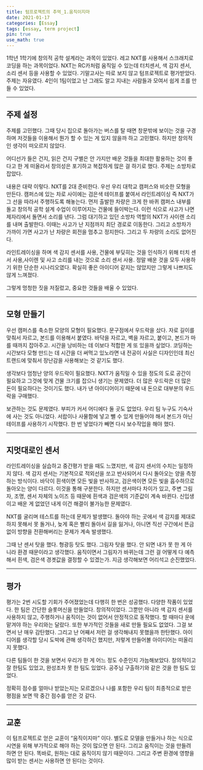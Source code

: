 ```yaml
---
title: 텀프로젝트의 추억_1.움직이지마
date: 2021-01-17 
categories: [Essay]
tags: [essay, term project]
pin: true
use_math: true
---
```


1학년 1학기에 창의적 공학 설계라는 과목이 있었다. 레고 NXT를 사용해서 스크래치로 코딩을 하는 과목이었다.  NXT는 RC카처럼 움직일 수 있는데 터치센서, 색 감지 센서, 소리 센서 등을 사용할 수 있었다. 기말고사는 따로 보지 않고 텀프로젝트로 평가받았다. 주제는 자유였다. 4인이 1팀이었고 난 그래도 알고 지내는 사람들과 모여서 쉽게 조를 만들 수 있었다.  

*****

## __주제 설정__

주제를 고민했다. 그때 당시 집으로 돌아가는 버스를 탈 때면 창문밖에 보이는 것을 구경하며 저것들을 이용해서 뭔가 할 수 있는 게 있지 않을까 하고 고민했다. 하지만 창의적인 생각이 떠오르지 않았다.  
  
어디선가 들은 건지, 읽은 건지 구별은 안 가지만 배운 것들을 최대한 활용하는 것이 좋다고 한 게 떠올라서 창의성은 포기하고 복잡하게 많은 걸 하기로 했다. 주제는 소방차로 잡았다.  
  
내용은 대략 이렇다. NXT를 2대 준비한다. 우선 우리 대학교 캠퍼스와 비슷한 모형을 만든다. 캠퍼스에 있는 차로 사이에는 검은색 테이프를 붙여서 라인트레이싱 즉 NXT가 그 선을 따라서 주행하도록 해놓는다. 먼저 출발한 차량은 크게 한 바퀴 캠퍼스 내부를 돌고 창의적 공학 설계 수업이 이루어지는 건물에 들이박는다. 이런 식으로 사고가 나면 제자리에서 돌면서 소리를 낸다. 그럼 대기하고 있던 소방차 역할의 NXT가 사이렌 소리를 내며 출발한다. 이때는 사고가 난 지점까지 최단 경로로 이동한다. 그리고 소방차가 가까이 가면 사고가 난 차량은 회전을 멈추고 정지한다. 그리고 두 차량의 소리도 없어진다.  
  
라인트레이싱을 하며 색 감지 센서를 사용, 건물에 부딪히는 것을 인식하기 위해 터치 센서 사용,사이렌 및 사고 소리를 내는 것으로 소리 센서 사용. 정말 배운 것을 모두 사용하기 위한 단순한 시나리오였다. 확실히 좋은 아이디어 같지는 않았지만 그렇게 나쁘지도 않게 느껴졌다.  
  
그렇게 멍청한 짓을 저질렀고, 중요한 것들을 배울 수 있었다.  

*****

## __모형 만들기__

우선 캠퍼스를 축소한 모양의 모형이 필요했다. 문구점에서 우드락을 샀다. 자로 길이를 맞춰서 자르고, 본드를 이용해서 붙였다. 바닥을 자르고, 벽을 자르고, 붙이고, 본드가 마를 때까지 잡아주고. 시간을 낭비하는 데 이보다 적합한 게 또 있을까 싶었다. 코딩하는 시간보다 모형 만드는 데 시간을 더 써먹고 있노라면 내 전공이 사실은 디자인인데 최신 트랜드에 맞춰서 장난감을 사용해보는 것 같기도 했다.  
  
생각보다 엄청난 양의 우드락이 필요했다. NXT가 움직일 수 있을 정도의 도로 공간이 필요하고 그것에 맞게 건물 크기를 잡으니 생기는 문제였다. 더 많은 우드락은 더 많은 돈이 필요하다는 것이기도 했다. 내가 낸 아이디어이기 때문에 내 돈으로 대부분의 우드락을 구매했다.  
  
보관하는 것도 문제였다. 부피가 커서 어디에다 둘 곳도 없었다. 우리 팀 누구도 기숙사에 사는 것도 아니었다. 서랍이나 사물함에 넣고 뺄 수 있게 만들어야 해서 본드가 아닌 테이프를 사용하기 시작했다. 한 번 넣었다가 빼면 다시 보수작업을 해야 했다.  
  
*****

## __지멋대로인 센서__

라인트레이싱을 실습하고 중간평가 받을 때도 느꼈지만, 색 감지 센서의 수치는 일정하지 않다. 색 감지 센서는 기본적으로 적외선을 쏘고 반사되어서 다시 돌아오는 양을 측정하는 방식이다. 바닥이 흰색이면 모든 빛을 반사하고, 검은색이면 모든 빛을 흡수하므로 돌아오는 양이 다르다. 이것을 통해 구분한다. 하지만 센서마다 차이가 있고, 주변 그림자, 조명, 센서 자체의 노이즈 등 때문에 흰색과 검은색의 기준값이 계속 바뀐다. 신입생이고 배운 게 없었던 내게 이건 해결이 불가능한 문제였다.  
  
NXT를 굴리며 테스트를 하는데 문제가 발생했다. 돌아야 하는 곳에서 색 감지를 제대로 하지 못해서 못 돌거나, 늦게 혹은 빨리 돌아서 길을 잃거나, 아니면 직선 구간에서 뜬금없이 방향을 전환해버리는 문제가 계속 발생했다.  
  
그때 난 센서 탓을 했다. 형광등 탓도 했다. 그림자 탓을 했다. 안 되면 내가 못 한 게 아니라 환경 때문이라고 생각했다. 움직이면서 그림자가 바뀌는데 그런 걸 어떻게 다 예측해서 흰색, 검은색 경곗값을 결정할 수 있겠는가. 지금 생각해보면 어리석고 순진했었다.  
  
*****

## __평가__

평가는 2번 시도할 기회가 주어졌었는데 다행히 한 번은 성공했다. 다양한 작품이 있었다. 한 팀은 간단한 슬롯머신을 만들었다. 창의적이었다. 그뿐만 아니라 색 감지 센서를 사용하지 않고, 주행하거나 움직이는 것이 없어서 안정적으로 동작했다. 할 때마다 운에 맡겨야 하는 우리와는 달랐다. 또한 부가적인 것들을 새로 만들 필요도 없었다. 그걸 보면서 난 매우 감탄했다. 그리고 난 어째서 저런 걸 생각해내지 못했을까 한탄했다. 아이디어를 생각할 당시 도박에 관해 생각하긴 했지만, 저렇게 만들어볼 아이디어는 떠올리지 못했다.  
  
다른 팀들이 한 것을 보면서 우리가 한 게 어느 정도 수준인지 가늠해보았다. 창의적이고 잘 한팀도 있었고, 완성조차 못 한 팀도 있었다. 공주님 구출하기와 같은 것을 한 팀도 있었다.  
  
정확히 점수를 얼마나 받았는지는 모르겠으나 나를 포함한 우리 팀이 최종적으로 받은 평점을 보면 딱 중간 점수를 얻은 것 같다.  

*****

## __교훈__

이 텀프로젝트로 얻은 교훈이 “움직이지마” 이다. 별도로 모델을 만들거나 하는 식으로 시연을 위해 부가적으로 해야 하는 것이 많으면 안 된다. 그리고 움직이는 것을 만들려 하면 안 된다. 똑바로, 원하는 대로 움직이지 않기 때문이다. 그리고 주변 환경에 영향을 많이 받는 센서는 사용하면 안 된다는 것이다.  
